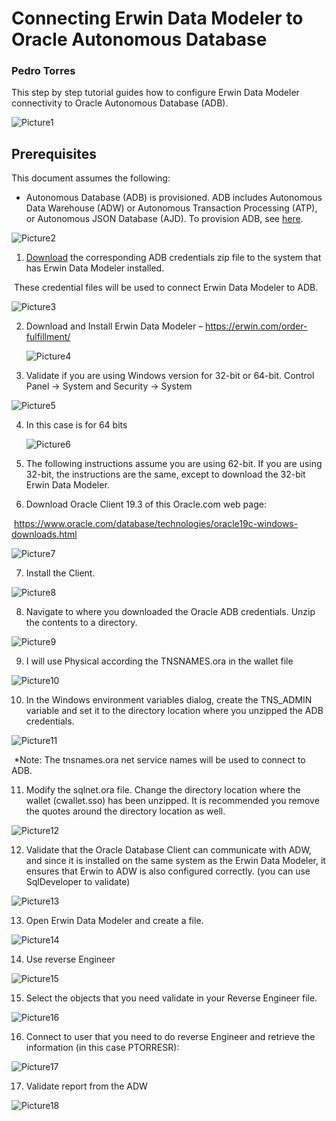 # **Connecting Erwin Data Modeler to Oracle Autonomous Database**

### Pedro Torres

This step by step tutorial guides how to configure Erwin Data Modeler connectivity to Oracle Autonomous Database (ADB).

![Picture1](./images/ERWINpic1.png)
## **Prerequisites**

This document assumes the following:
- Autonomous Database (ADB) is provisioned. ADB includes Autonomous Data Warehouse (ADW) or Autonomous Transaction Processing (ATP), or Autonomous JSON Database (AJD).  To provision ADB, see [here](https://docs.oracle.com/en/cloud/paas/autonomous-database/adbsa/autonomous-provision.html#GUID-0B230036-0A05-4CA3-AF9D-97A255AE0C08).

![Picture2](./images/ERWINpic2.png)


1. [Download](lab?=wallet) the corresponding ADB credentials zip file to the system that has Erwin Data Modeler installed.

​	These credential files will be used to connect Erwin Data Modeler to ADB.

![Picture3](./images/ERWINpic3.png)


2. Download and Install Erwin Data Modeler – https://erwin.com/order-fulfillment/

   ![Picture4](./images/ERWINpic4.png)

3. Validate if you are using Windows version for 32-bit or 64-bit. Control Panel -> System and Security -> System

![Picture5](./images/ERWINpic5.png)

4. In this case is for 64 bits

   ![Picture6](./images/ERWINpic6.png)

5. The following instructions assume you are using 62-bit. If you are using 32-bit, the instructions are the same, except to download the 32-bit Erwin Data Modeler.

6. Download Oracle Client 19.3 of this Oracle.com web page:

​		https://www.oracle.com/database/technologies/oracle19c-windows-downloads.html

![Picture7](./images/ERWINpic7.png)

7. Install the Client.

![Picture8](./images/ERWINpic8.png)

8. Navigate to where you downloaded the Oracle ADB credentials. Unzip the contents to a directory.

![Picture9](./images/ERWINpic9.png)

9. I will use Physical according the TNSNAMES.ora in the wallet file

![Picture10](./images/ERWINpic10.png)

10. In the Windows environment variables dialog, create the TNS_ADMIN variable and set it to the directory location where you unzipped the ADB credentials.

![Picture11](./images/ERWINpic11.png)

​		*Note: The tnsnames.ora net service names will be used to connect to ADB.

11. Modify the sqlnet.ora file. Change the directory location where the wallet (cwallet.sso) has been unzipped. It is recommended you remove the quotes around the directory location as well.

![Picture12](./images/ERWINpic12.png)

12. Validate that the Oracle Database Client can communicate with ADW, and since it is installed on the same system as the Erwin Data Modeler, it ensures that Erwin to ADW is also configured correctly. (you can use SqlDeveloper to validate)

![Picture13](./images/ERWINpic13.png)

13. Open Erwin Data Modeler and create a file.

![Picture14](./images/ERWINpic14.png)

14. Use reverse Engineer

![Picture15](./images/ERWINpic15.png)

15. Select the objects that you need validate in your Reverse Engineer file.

![Picture16](./images/ERWINpic16.png)

16. Connect to user that you need to do reverse Engineer and retrieve the information (in this case PTORRESR):

![Picture17](./images/ERWINpic17.png)

17. Validate report from the ADW

![Picture18](./images/ERWINpic18.png)
